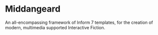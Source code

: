 Middangeard
===========

An all-encompassing framework of Inform 7 templates, for the creation of modern, multimedia supported Interactive Fiction.
